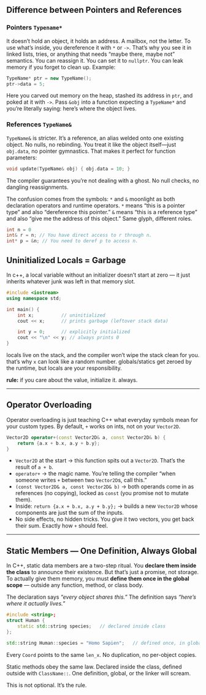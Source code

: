 
## Difference between Pointers and References

### Pointers `Typename*`
It doesn’t hold an object, it holds an address. A mailbox, not the letter. To use what’s inside, you dereference it with `*` or `->`. That’s why you see it in linked lists, tries, or anything that needs “maybe there, maybe not” semantics. You can reassign it. You can set it to `nullptr`. You can leak memory if you forget to clean up. Example:

```cpp
TypeName* ptr = new TypeName();
ptr->data = 5;
```

Here you carved out memory on the heap, stashed its address in `ptr`, and poked at it with `->`. Pass `&obj` into a function expecting a `TypeName*` and you’re literally saying: here’s where the object lives.
### References `TypeName&`
`TypeName&` is stricter. It’s a reference, an alias welded onto one existing object. No nulls, no rebinding. You treat it like the object itself—just `obj.data`, no pointer gymnastics. That makes it perfect for function parameters:

```cpp
void update(TypeName& obj) { obj.data = 10; }
```

The compiler guarantees you’re not dealing with a ghost. No null checks, no dangling reassignments.

The confusion comes from the symbols: `*` and `&` moonlight as both declaration operators and runtime operators. `*` means “this is a pointer type” and also “dereference this pointer.” `&` means “this is a reference type” and also “give me the address of this object.” Same glyph, different roles.

```cpp
int n = 0
int& r = n; // You have direct access to r through n.
int* p = &n; // You need to deref p to access n.
```
## Uninitialized Locals = Garbage

In c++, a local variable without an initializer doesn’t start at zero — it just inherits whatever junk was left in that memory slot.

```cpp
#include <iostream>
using namespace std;

int main() {
    int x;          // uninitialized
    cout << x;      // prints garbage (leftover stack data)

    int y = 0;      // explicitly initialized
    cout << "\n" << y; // always prints 0
}
```

locals live on the stack, and the compiler won’t wipe the stack clean for you. that’s why `x` can look like a random number. globals/statics get zeroed by the runtime, but locals are your responsibility.

**rule:** if you care about the value, initialize it. always.

---
## Operator Overloading

Operator overloading is just teaching C++ what everyday symbols mean for your custom types. By default, `+` works on ints, not on your `Vector2D`.

```cpp
Vector2D operator+(const Vector2D& a, const Vector2D& b) {
    return {a.x + b.x, a.y + b.y};
}
```

* `Vector2D` at the start → this function spits out a `Vector2D`. That’s the result of `a + b`.
* `operator+` → the magic name. You’re telling the compiler “when someone writes `+` between two `Vector2D`s, call this.”
* `(const Vector2D& a, const Vector2D& b)` → both operands come in as references (no copying), locked as `const` (you promise not to mutate them).
* Inside: `return {a.x + b.x, a.y + b.y};` → builds a new `Vector2D` whose components are just the sum of the inputs.
* No side effects, no hidden tricks. You give it two vectors, you get back their sum. Exactly how `+` should feel.

---
## Static Members — One Definition, Always Global

In C++, static data members are a two-step ritual.
You **declare them inside the class** to announce their existence. But that’s just a promise, not storage. To actually give them memory, you must **define them once in the global scope** — outside any function, method, or class body.

The declaration says *“every object shares this.”*
The definition says *“here’s where it actually lives.”*

```cpp
#include <string>;
struct Human {
    static std::string species;   // declared inside class
};

std::string Human::species = "Homo Sapien";   // defined once, in global scope
```

Every `Coord` points to the same `len_x`. No duplication, no per-object copies.

Static methods obey the same law. Declared inside the class, defined outside with `ClassName::`. One definition, global, or the linker will scream.

This is not optional. It’s the rule.
